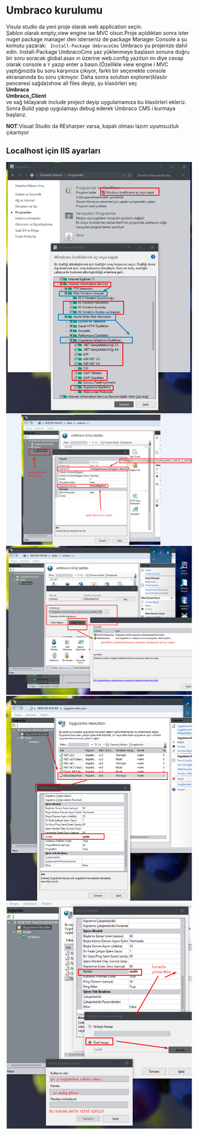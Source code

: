 # Umbraco kurulumu
Visula studio da yeni proje olarak web application seçin.<br>
Şablon olarak empty,view engine ise MVC olsun.Proje açıldıktan sonra ister nuget package manager den isterseniz de package Manager
Console a şu komutu yazarak: ``` Install-Package UmbracoCms``` Umbraco yu projenize dahil edin.
Install-Package UmbracoCms yaz yüklenmeye başlasın
sonuna doğru bir soru soracak global.asax ın üzerine web.config yazılsın mı diye
cevap olarak console a ```Y``` yazıp enter a basın.(Özellikle view engine i MVC yaptığınızda bu soru karşınıza çıkıyor, farklı bir
seçenekte console ekrananında bu soru çıkmıyor. Daha sonra solution explorer(klasör penceresi sağda)show all files deyip,
şu klasörleri seç<br>
**Umbraca**<br>
**Umbraco_Client**<br>
ve sağ tıklayarak include project deyip uygulamamıza bu klasörleri ekleriz. Sonra Build yapıp uygulamayı debug ederek Umbraco CMS i kurmaya başlarız.

**NOT**:Visual Studio da REsharper varsa, kapalı olması lazım uyumsuzluk çıkartıyor<br>

## **Localhost için IIS ayarları**<br>
![1](https://raw.githubusercontent.com/melihs/Umbraco_CMS_ASP.NET-MVC/master/IIS_ayarlari(localhost_icin)/1.png)
![2](https://raw.githubusercontent.com/melihs/Umbraco_CMS_ASP.NET-MVC/master/IIS_ayarlari(localhost_icin)/2.png)
![3](https://raw.githubusercontent.com/melihs/Umbraco_CMS_ASP.NET-MVC/master/IIS_ayarlari(localhost_icin)/3.png)
![4](https://raw.githubusercontent.com/melihs/Umbraco_CMS_ASP.NET-MVC/master/IIS_ayarlari(localhost_icin)/4.png)
![5](https://raw.githubusercontent.com/melihs/Umbraco_CMS_ASP.NET-MVC/master/IIS_ayarlari(localhost_icin)/5.png)
